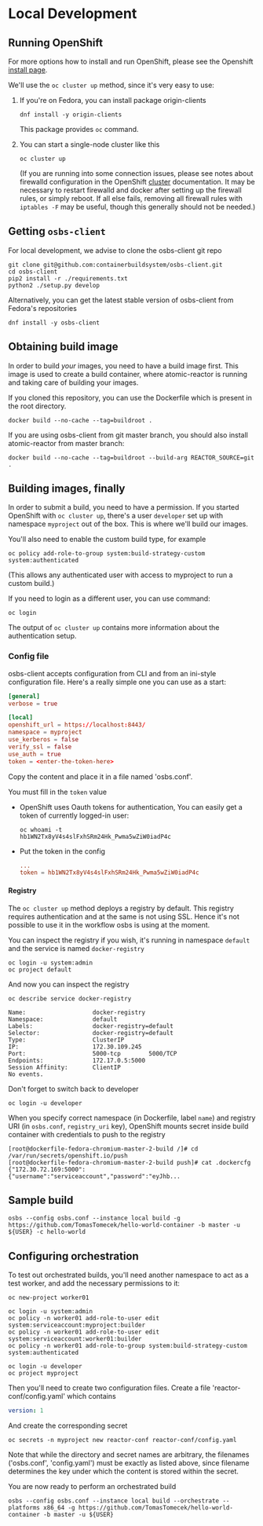 # Local Development

## Running OpenShift

For more options how to install and run OpenShift, please see the Openshift
[install page][].

We'll use the `oc cluster up` method, since it's very easy to use:

1. If you're on Fedora, you can install package origin-clients

    ```shell
    dnf install -y origin-clients
    ```

    This package provides `oc` command.

1. You can start a single-node cluster like this

    ```shell
    oc cluster up
    ```

    (If you are running into some connection issues, please see notes about
    firewalld configuration in the OpenShift [cluster][] documentation. It may
    be necessary to restart firewalld and docker after setting up the firewall
    rules, or simply reboot. If all else fails, removing all firewall rules with
    `iptables -F` may be useful, though this generally should not be needed.)

## Getting `osbs-client`

For local development, we advise to clone the osbs-client git repo

```shell
git clone git@github.com:containerbuildsystem/osbs-client.git
cd osbs-client
pip2 install -r ./requirements.txt
python2 ./setup.py develop
```

Alternatively, you can get the latest stable version of osbs-client from
Fedora's repositories

```shell
dnf install -y osbs-client
```

## Obtaining build image

In order to build *your* images, you need to have a build image first.
This image is used to create a build container, where atomic-reactor is
running and taking care of building your images.

If you cloned this repository, you can use the Dockerfile which is present in
the root directory.

```shell
docker build --no-cache --tag=buildroot .
```

If you are using osbs-client from git master branch, you should also install
atomic-reactor from master branch:

```shell
docker build --no-cache --tag=buildroot --build-arg REACTOR_SOURCE=git .
```

## Building images, finally

In order to submit a build, you need to have a permission. If you started
OpenShift with `oc cluster up`, there's a user `developer` set up with
namespace `myproject` out of the box. This is where we'll build our images.

You'll also need to enable the custom build type, for example

```shell
oc policy add-role-to-group system:build-strategy-custom system:authenticated
```

(This allows any authenticated user with access to myproject to run a custom
build.)

If you need to login as a different user, you can use command:

```shell
oc login
```

The output of `oc cluster up` contains more information about the authentication
setup.

### Config file

osbs-client accepts configuration from CLI and from an ini-style
configuration file. Here's a really simple one you can use as a start:

```conf
[general]
verbose = true

[local]
openshift_url = https://localhost:8443/
namespace = myproject
use_kerberos = false
verify_ssl = false
use_auth = true
token = <enter-the-token-here>
```

Copy the content and place it in a file named 'osbs.conf'.

You must fill in the `token` value

- OpenShift uses Oauth tokens for authentication, You can easily get a token of
  currently logged-in user:

  ```shell
  oc whoami -t
  hb1WN2Tx8yV4s4slFxhSRm24Hk_Pwma5wZiW0iadP4c
  ```

- Put the token in the config

  ```conf
  ...
  token = hb1WN2Tx8yV4s4slFxhSRm24Hk_Pwma5wZiW0iadP4c
  ```

#### Registry

The `oc cluster up` method deploys a registry by default. This registry requires
authentication and at the same is not using SSL. Hence it's not possible to use
it in the workflow osbs is using at the moment.

You can inspect the registry if you wish, it's running in namespace `default`
and the service is named `docker-registry`

```shell
oc login -u system:admin
oc project default
```

And now you can inspect the registry

```shell
oc describe service docker-registry

Name:                   docker-registry
Namespace:              default
Labels:                 docker-registry=default
Selector:               docker-registry=default
Type:                   ClusterIP
IP:                     172.30.109.245
Port:                   5000-tcp        5000/TCP
Endpoints:              172.17.0.5:5000
Session Affinity:       ClientIP
No events.
```

Don't forget to switch back to developer

```shell
oc login -u developer
```

When you specify correct namespace (in Dockerfile, label `name`) and registry
URI (in `osbs.conf`, `registry_uri` key), OpenShift mounts secret inside build
container with credentials to push to the registry

```shell
[root@dockerfile-fedora-chromium-master-2-build /]# cd /var/run/secrets/openshift.io/push
[root@dockerfile-fedora-chromium-master-2-build push]# cat .dockercfg
{"172.30.72.169:5000":{"username":"serviceaccount","password":"eyJhb...
```

## Sample build

```shell
osbs --config osbs.conf --instance local build -g https://github.com/TomasTomecek/hello-world-container -b master -u ${USER} -c hello-world
```

## Configuring orchestration

To test out orchestrated builds, you'll need another namespace to act as a test
worker, and add the necessary permissions to it:

```shell
oc new-project worker01

oc login -u system:admin
oc policy -n worker01 add-role-to-user edit system:serviceaccount:myproject:builder
oc policy -n worker01 add-role-to-user edit system:serviceaccount:worker01:builder
oc policy -n worker01 add-role-to-group system:build-strategy-custom system:authenticated

oc login -u developer
oc project myproject
```

Then you'll need to create two configuration files. Create a file
'reactor-conf/config.yaml' which contains

```yaml
version: 1
```

And create the corresponding secret

```shell
oc secrets -n myproject new reactor-conf reactor-conf/config.yaml
```

Note that while the directory and secret names are arbitrary, the filenames
('osbs.conf', 'config.yaml') must be exactly as listed above, since filename
determines the key under which the content is stored within the secret.

You are now ready to perform an orchestrated build

```shell
osbs --config osbs.conf --instance local build --orchestrate --platforms x86_64 -g https://github.com/TomasTomecek/hello-world-container -b master -u ${USER}
```

[install page]: https://install.openshift.com
[cluster]: https://github.com/openshift/origin/blob/master/docs/cluster_up_down.md
